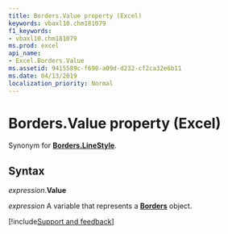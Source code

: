```yaml
---
title: Borders.Value property (Excel)
keywords: vbaxl10.chm181079
f1_keywords:
- vbaxl10.chm181079
ms.prod: excel
api_name:
- Excel.Borders.Value
ms.assetid: 9415589c-f698-a09d-d232-cf2ca32e6b11
ms.date: 04/13/2019
localization_priority: Normal
---
```



# Borders.Value property (Excel)

Synonym for **[Borders.LineStyle](Excel.Borders.LineStyle.md)**.


## Syntax

_expression_.**Value**

_expression_ A variable that represents a **[Borders](Excel.Borders.md)** object.




[!include[Support and feedback](~/includes/feedback-boilerplate.md)]
